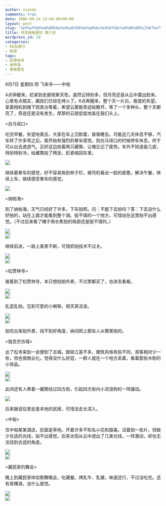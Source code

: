```yaml
---
author: xianda
comments: true
date: 2006-09-24 22:04:00+00:00
layout: post
slug: '%e5%af%bb%e6%89%be%e9%a6%99%e6%a0%bc%e9%87%8c%e6%8b%89%c2%b7%e7%ac%ac%e5%85%ad%e5%a4%a9'
title: 寻找香格里拉·第六天
wordpress_id: 39
categories:
- 06云南行
- 旅游
tags:
- 松赞林寺
- 纳帕海
- 香格里拉
---
```


  

9月7日 星期四 阴 飞来寺——中甸

   

4点钟醒来，赶紧到走廊观察天色，虽然云特别多，但月亮还是从云中露出脸来，心里有点踏实，藏民们已经在烤火了。6点再醒来，整个天一片白，极度的失望。拿着相机到楼下观景台等着，希望云雾能奇迹般散开。等了一个多种头，整个天都亮了，奇迹还是没有发生，厚厚的云层低低地盖在我们头上。

   

<白马垭口>

   

吃完早餐，失望地离去，大家在车上沉默着，昏昏睡去。可能这几天休息不够，汽车转了许多弯之后，我开始有强烈的晕车感觉。到白马垭口的时候停车休息，终于可以出去透透气。正好这边拴着两只藏獒，让俺忘记了疲劳。车外不知道是几度，特别特别冷，给藏獒拍了两张，赶紧缩回车里。

   

![](http://tkfiles.storage.msn.com/x1pc_jqddVOWRmZwPWAHYlSh7svYt5BLc0HwJpjatv9_DTxG7Jf5xvsf4wiKVSN1vTuSfxaftM8RlR1TpOxtdu_wQNsfqy7uAFmMkwDqTwEt7YwXhwxIB6OFgeZu4BzGQUywUUuPJrk7qI)

   

继续着晕车的感觉，好不容易挨到奔子栏，被司机看出一脸的疲惫。解决午餐，继续上车，继续感受晕车的感觉。

   

![](http://tkfiles.storage.msn.com/x1pc_jqddVOWRmZwPWAHYlSh8DoCbSYyYFtuvmmW-AdapTZs-mKRorh8JPRFxATgoJ87mW_2bHK_eQ3eXv0-6J0c6IBoqRwCiuGhGHRJ0Hw6nMuoK2oRVuG5TR_kEtOaQ-q_4_ncfe84F8)

   

<纳帕海>

   

到了纳帕海，天气已经好了许多，下车拍照。问：不能下去拍吗？答：下去没什么好拍的，站在上面才能看到整个湖。挺不错的一个地方，可惜站在这里拍不出感觉。（不过后来看了帽子用长焦拍的局部还是挺不错的。）

<!-- more -->    

![](http://tkfiles.storage.msn.com/x1pc_jqddVOWRmZwPWAHYlSh5TOPBKsLZBdX34n2WHLp2y9C2F--Ypz-QeByFDCHuf3-tPd1HnVUmMFe5xSd_ugDRnEwvewIJILltYxeWq64fgT9oDgxkzOka7ufRfenhkhOtWVsulljFs)         
![](http://tkfiles.storage.msn.com/x1pc_jqddVOWRmZwPWAHYlSh0wc-fSk4_rKR9Y0UnWGdzgMblVKgojkRpRjsRUTQd2LHY0cjI6JFzrIdeuaf4SPg0DdjfvLKWaJ5mTNUS7n8Q_IOQdZuQjtuyxZmAttqG_TPWgEnoSjCv4)

   

继续前进，一路上美景不断，可惜抓拍技术不过关。

   

![](http://tkfiles.storage.msn.com/x1pc_jqddVOWRmZwPWAHYlSh7SHxfwKwMNwjPfq2YhRM0zA79Z9L4c7cMfXRaWtWMqTPSMUcD3e_fyf5URgNo5WYN6aHfGjFWf_Erf_kVQgg6basktLN1IUjufbAv2W1lnrczatL3S_v5Q)         
![](http://tkfiles.storage.msn.com/x1pc_jqddVOWRmZwPWAHYlSh-emLAMoi5YbkOhx4OO0RxtZOcgsg8FyS1pRqV8Fqil9wqhy7ZRV7OsOkWjomSLMaKh7dqMLD7eNXduO_65aeuqfCWEqPhHkSnbeX-0_T0em1isQ9S9v8Sc)

   

<松赞林寺>

   

接着到了松赞林寺，本只想拍拍外景，不过票都买了，也进去看看。

   

![](http://tkfiles.storage.msn.com/x1pc_jqddVOWRmZwPWAHYlSh-c5Ln7An4l_toAo6I7Rq6jdFWbD70UxIgQnNhBfb_n8gvczNjUFI6STMleT3JCv1dawR5gXtq4JFUzCVBs38R9hWf6QQNmRgBgDN7yYZqwXeO9MT9oghYo)         
![](http://tkfiles.storage.msn.com/x1pc_jqddVOWRmZwPWAHYlShw9z_go3qXYm-oTyu9j7-J5B3AN6JSmp0lh2XLvYo4qmxZAZNmWU-K8G8JuEwCq1t6ZcCQ-YTyzZ4FIJ0OE7VRhVHg5gYlKnu9QPRcTfiEMULWJ8RvKFzTQ)

   

乱逛乱拍。见到可爱的小喇嘛，很天真活泼。

   

![](http://tkfiles.storage.msn.com/x1pc_jqddVOWRmZwPWAHYlShxEIF7gYBkHkyO_EfvAkBmZXuBnsyLv1kXinlFOvKbSqGf2hegZqWjIqWZneXLVkNJC2EIYe9AKNhJZFEcwkV1fOKjhHwE0u-Rkqb7UPRd9f)         
![](http://tkfiles.storage.msn.com/x1pc_jqddVOWRmZwPWAHYlSh-mnqGKdKebOBxTPc875vrd_7wyGJZpQLvc-2OZnag5Zc0Tm64YEJyYXKCuB1uZnAwb9lDURsKRdXC0z5V7UaTXmQAw9SO8hVNb0Sk1npLsx8IOPHL6s8aY)

   

拍完出来拍外景，找不到好角度，纳闷网上那些人从哪里拍的。

   

   

<独克宗古城>

   

出了松寺来到一会便到了古城。跟丽江差不多，建筑风格有些不同，游客相对少一些，但也很商业化。觉得没什么好逛，一群人就在一个地方呆着，看着那些木制的小饰品。

   

![](http://tkfiles.storage.msn.com/x1pc_jqddVOWRmZwPWAHYlSh716Uzo0TaozrIpU9Nhjxb5PevlWJ8OyEDUb117ZVHMIDBov0Y-l1IgpZ9YUZGEhEgTJUQ-hhSI648gMQQaHnmDxKHu8stjKCx9VGCub0NiqoT3Tua3Vt9I)         
![](http://tkfiles.storage.msn.com/x1pc_jqddVOWRmZwPWAHYlSh4LMhmGJ5Hp4GUQ5VhFHpsZfAdYc6bwZJkkkc1ipmGNHxc4xvixdusrD32gRyp1i3OYy_tYp-Lra54XdGqdH-1Oum1HGU_hMWEbaNSW1Rdu0TYE6zgExbds)

   

此间还有人牵着一藏獒经过四方街，引起四方街内小流浪狗的一阵骚动。

   

![](http://tkfiles.storage.msn.com/x1pc_jqddVOWRmZwPWAHYlShzb8Xdo-rWFmZcy31i1AkctwuxO_OhI_C0XKdQZnMfsWFNVy-d3g2GJJSArZJCIjx--aWSOsWPLV2RSRQdsmAviKbo1We4n-tzSTHQjPSLntinNgqO3xPlY)

   

后来据说往里走是本地的民居，可惜没走太深入。

   

<中甸>

   

住中甸某某酒店，前面是草地，开着许多不知名小花和狼毒。试着拍一些片，但缺少合适的光线，拍不出感觉。后来太阳从云中透出了几束光线，一阵激动，却也无法找到合适的角度。

   

![](http://tkfiles.storage.msn.com/x1pc_jqddVOWRmZwPWAHYlShyZARAXrYZGaLdW8LpTrNEbY5LXTaSemjqLEkBAsFIvOMC054sNJGHCdTX8CD6Ca_FvtGUcnuOzWFRppK4E7vIWsSAlNp4Ew-o4b20exYYADsOUhkvixhgk)         
![](http://tkfiles.storage.msn.com/x1pc_jqddVOWRmZwPWAHYlSh5J2Oe--To9UcVgRCzzWxjiHyPS7FOLRBhWXT--sYfTeuYhKoXl8j8_370yiIyJNNs8yUD6sYAJJz_inhJW6aMUPTPAYbKJdaJvAH4jAvgDkShzsacmrtJ4)

   

<藏民家的舞会>

   

晚上到藏民家体验歌舞晚会，吃藏餐。烤乳牛、乳猪，味道还行，不过没吃完。还有青稞酒，没什么感觉。

   

![](http://tkfiles.storage.msn.com/x1pc_jqddVOWRmZwPWAHYlSh5IWZxGEmXVU7bSZsvkV-yM8RTZAD6K9SGptrwgI1JEUkxuxXxD0iMqMSAv9b0C93FKwDTY_luk4StwH3iHLi4TthEdu7JCaewWTpjkYo551Mc-VDr_yyf0)         
![](http://tkfiles.storage.msn.com/x1pc_jqddVOWRmZwPWAHYlSh6BmkrIxiiCAxAuEKqf3wYgcNin_7CQLcAjo7ciXa36ui80vlGwROOeq_cdiKo62dBSjGB3IB3PSpvgnPZOL54yzm6NKMDaZMn1f6hIH1cV7o0juF4FI-eo)

   
